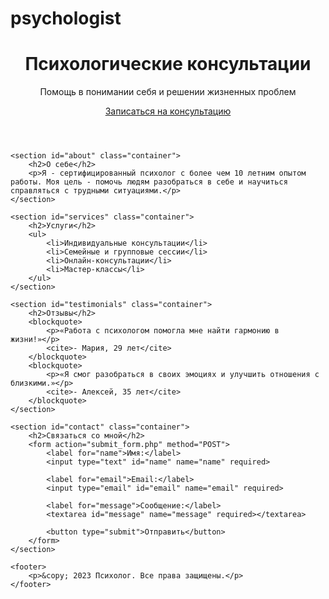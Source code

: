 # psychologist
<!DOCTYPE html>
<html lang="ru">
<head>
    <meta charset="UTF-8">
    <meta name="viewport" content="width=device-width, initial-scale=1.0">
    <link rel="stylesheet" href="styles.css">
    <title>Психолог - Консультации и помощь</title>
</head>
<body>
    <header>
        <div class="container">
            <h1>Психологические консультации</h1>
            <p>Помощь в понимании себя и решении жизненных проблем</p>
            <a href="#contact" class="cta-button">Записаться на консультацию</a>
        </div>
    </header>

    <section id="about" class="container">
        <h2>О себе</h2>
        <p>Я - сертифицированный психолог с более чем 10 летним опытом работы. Моя цель - помочь людям разобраться в себе и научиться справляться с трудными ситуациями.</p>
    </section>

    <section id="services" class="container">
        <h2>Услуги</h2>
        <ul>
            <li>Индивидуальные консультации</li>
            <li>Семейные и групповые сессии</li>
            <li>Онлайн-консультации</li>
            <li>Мастер-классы</li>
        </ul>
    </section>

    <section id="testimonials" class="container">
        <h2>Отзывы</h2>
        <blockquote>
            <p>«Работа с психологом помогла мне найти гармонию в жизни!»</p>
            <cite>- Мария, 29 лет</cite>
        </blockquote>
        <blockquote>
            <p>«Я смог разобраться в своих эмоциях и улучшить отношения с близкими.»</p>
            <cite>- Алексей, 35 лет</cite>
        </blockquote>
    </section>

    <section id="contact" class="container">
        <h2>Связаться со мной</h2>
        <form action="submit_form.php" method="POST">
            <label for="name">Имя:</label>
            <input type="text" id="name" name="name" required>
            
            <label for="email">Email:</label>
            <input type="email" id="email" name="email" required>
            
            <label for="message">Сообщение:</label>
            <textarea id="message" name="message" required></textarea>
            
            <button type="submit">Отправить</button>
        </form>
    </section>

    <footer>
        <p>&copy; 2023 Психолог. Все права защищены.</p>
    </footer>
</body>
</html>
